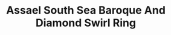 ---
title: Assael South Sea Baroque And Diamond Swirl Ring
description: |
  Diamonds swirl delicately around an exquisite Baroque Pearl.
specs: |
  South Sea Cultured Baroque Pearl Ring, 14.9 x 15.1 x 17.7mm, with 108 Pave set diamonds, 1.05 ctw. Set in 18K White Gold.
images:
  - /uploads/assael-south-sea-baroque-and-diamond-swirl-ring.jpg
category: Classic Assael
order: 29
tags:
  - rings
---